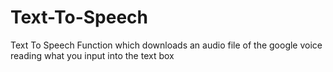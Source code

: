 # Text-To-Speech
Text To Speech Function which downloads an audio file of the google voice reading what you input into the text box
